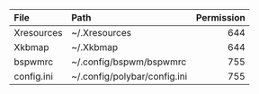 
| File          | Path                          | Permission    |
| :---          | :---                          |          ---: |
| Xresources    | ~/.Xresources                 | 644           |
| Xkbmap        | ~/.Xkbmap                     | 644           |
| bspwmrc       | ~/.config/bspwm/bspwmrc       | 755           |
| config.ini    | ~/.config/polybar/config.ini  | 755           |
